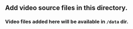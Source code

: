 ## Add video source files in this directory.
### Video files added here will be available in `/data` dir.